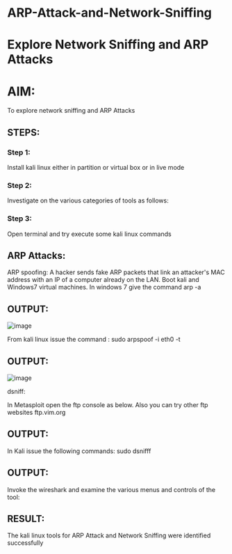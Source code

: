 # ARP-Attack-and-Network-Sniffing
# Explore Network Sniffing and ARP Attacks

# AIM:

To explore network sniffing and ARP Attacks

## STEPS:

### Step 1:

Install kali linux either in partition or virtual box or in live mode

### Step 2:

Investigate on the various categories of tools as follows:


### Step 3:
Open terminal and try execute some kali linux commands

## ARP Attacks:  
ARP spoofing: A hacker sends fake ARP packets that link an attacker's MAC address with an IP of a computer already on the LAN. 
Boot kali and Windows7 virtual machines.
In windows 7 give the command arp -a
## OUTPUT:
![image](https://github.com/Hariharan-061102/ARP-Attack-and-Network-Sniffing/assets/93427270/2060e337-cb22-4986-b97f-ebcdbc63b539)


From kali linux issue the command :
sudo arpspoof -i eth0 -t <target system> <gateway>
## OUTPUT:
![image](https://github.com/Hariharan-061102/ARP-Attack-and-Network-Sniffing/assets/93427270/b681f783-261c-4597-9f3c-e714794ed317)


 dsniff:






In Metasploit open the ftp console as below. Also you can try other ftp websites ftp.vim.org
## OUTPUT:




In Kali issue the following commands:
sudo dsnifff
## OUTPUT:



Invoke the wireshark and examine the various menus  and controls of the tool:


## RESULT:
The kali linux tools for ARP Attack and Network Sniffing were identified successfully
